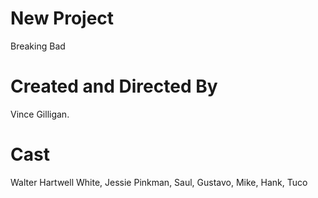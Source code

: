 # New Project
Breaking Bad
# Created and Directed By
 Vince Gilligan.
 # Cast
 Walter Hartwell White,
 Jessie Pinkman,
 Saul,
 Gustavo,
 Mike,
 Hank,
 Tuco
